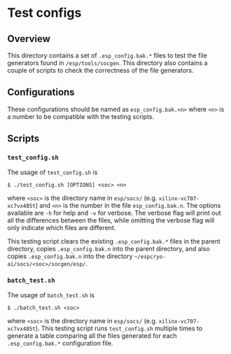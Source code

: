 # Test configs

## Overview

This directory contains a set of `.esp_config.bak.*` files to test the file generators found in `/esp/tools/socgen`. This directory also contains a couple of scripts to check the correctness of the file generators.

## Configurations

These configurations should be named as `esp_config.bak.<n>` where `<n>` is a number to be compatible with the testing scripts.

## Scripts

### `test_config.sh`

The usage of `test_config.sh` is
```
$ ./test_config.sh [OPTIONS] <soc> <n>
```
where `<soc>` is the directory name in `esp/socs/` (e.g. `xilinx-vc707-xc7vx485t`) and `<n>` is the number in the file `esp_config.bak.n`. The options available are `-h` for help and `-v` for verbose. The verbose flag will print out all the differences between the files, while omitting the verbose flag will only indicate which files are different.

This testing script clears the existing `.esp_config.bak.*` files in the parent directory, copies `.esp_config.bak.n` into the parent directory, and also copies `.esp_config.bak.n` into the directory `~/espcryo-ai/socs/<soc>/socgen/esp/`.

### `batch_test.sh`

The usage of `batch_test.sh` is
```
$ ./batch_test.sh <soc>
```
where `<soc>` is the directory name in `esp/socs/` (e.g. `xilinx-vc707-xc7vx485t`). This testing script runs `test_config.sh` multiple times to generate a table comparing all the files generated for each `.esp_config.bak.*` configuration file.

